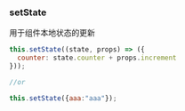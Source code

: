 ### setState
用于组件本地状态的更新


```js
this.setState((state, props) => ({
  counter: state.counter + props.increment
}));

//or

this.setState({aaa:"aaa"});

```